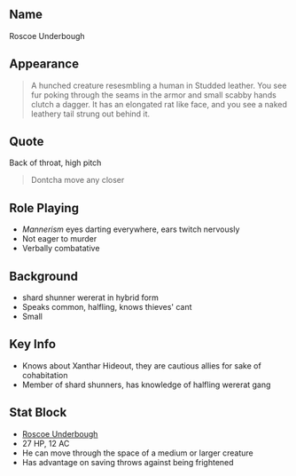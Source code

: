 ## Name

Roscoe Underbough

## Appearance

> A hunched creature resesmbling a human in Studded leather. You see fur poking through the seams in the armor and small scabby hands clutch a dagger. It has an elongated rat like face, and you see a naked leathery tail strung out behind it.

## Quote

Back of throat, high pitch

> Dontcha move any closer

## Role Playing

- *Mannerism* eyes darting everywhere, ears twitch nervously
- Not eager to murder
- Verbally combatative

## Background

- shard shunner wererat in hybrid form
- Speaks common, halfling, knows thieves' cant
- Small 

## Key Info

- Knows about Xanthar Hideout, they are cautious allies for sake of cohabitation
- Member of shard shunners, has knowledge of halfling wererat gang

## Stat Block

- [Roscoe Underbough](https://www.dndbeyond.com/monsters/roscoe-underbough)
- 27 HP, 12 AC
- He can move through the space of a medium or larger creature
- Has advantage on saving throws against being frightened
